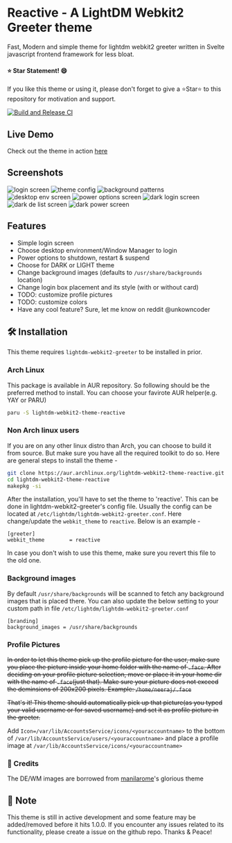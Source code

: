 # Reactive - A LightDM Webkit2 Greeter theme

Fast, Modern and simple theme for lightdm webkit2 greeter written in Svelte javascript frontend framework for less bloat.

#### :star: Star Statement! :smile:
If you like this theme or using it, please don't forget to give a :star:Star:star: to this repository for motivation and support.

[![Build and Release CI](https://github.com/gitneeraj/lightdm-webkit2-theme-reactive/actions/workflows/build.yml/badge.svg)](https://github.com/gitneeraj/lightdm-webkit2-theme-reactive/actions/workflows/build.yml)

## Live Demo

Check out the theme in action [here](https://gitneeraj.github.io/lightdm-webkit2-theme-reactive/)

## Screenshots

![login screen](docs/images/login.png)
![theme config](docs/images/theme-config.png)
![background patterns](docs/images/bg-patterns.png)
![desktop env screen](docs/images/de-list.png)
![power options screen](docs/images/power.png)
![dark login screen](docs/images/dark-login.png)
![dark de list screen](docs/images/dark-de-list.png)
![dark power screen](docs/images/dark-power.png)

## Features

- Simple login screen
- Choose desktop environment/Window Manager to login
- Power options to shutdown, restart & suspend
- Choose for DARK or LIGHT theme
- Change background images (defaults to `/usr/share/backgrounds` location)
- Change login box placement and its style (with or without card)
- TODO: customize profile pictures
- TODO: customize colors 
- Have any cool feature? Sure, let me know on reddit @unkowncoder

## :hammer_and_wrench: Installation

This theme requires `lightdm-webkit2-greeter` to be installed in prior.

### Arch Linux

This package is available in AUR repository. So following should be the preferred method to install. You can choose your favirote AUR helper(e.g. YAY or PARU)

```sh
paru -S lightdm-webkit2-theme-reactive
```

### Non Arch linux users

If you are on any other linux distro than Arch, you can choose to build it from source. But make sure you have all the required toolkit to do so. Here are general steps to install the theme -

```sh
git clone https://aur.archlinux.org/lightdm-webkit2-theme-reactive.git
cd lightdm-webkit2-theme-reactive
makepkg -si
```

After the installation, you'll have to set the theme to 'reactive'. This can be done in lightdm-webkit2-greeter's config file. Usually the config can be located at `/etc/lightdm/lightdm-webkit2-greeter.conf`. Here change/update the `webkit_theme` to `reactive`. Below is an example - 

```
[greeter]
webkit_theme        = reactive
```
In case you don't wish to use this theme, make sure you revert this file to the old one.

### Background images
By default `/usr/share/backgrounds` will be scanned to fetch any background images that is placed there. You can also update the below setting to your custom path in file `/etc/lightdm/lightdm-webkit2-greeter.conf` 

```
[branding]
background_images = /usr/share/backgrounds
```
### Profile Pictures
~~In order to let this theme pick up the profile picture for the user, make sure you place the picture inside your home folder with the name of `.face`. After deciding on your profile picture selection, move or place it in your home dir with the name of `.face`(just that). Make sure your picture does not exceed the deminsions of 200x200 pixels. Example: `/home/neeraj/.face`~~

~~That's it! This theme should automatically pick up that picture(as you typed your valid username or for saved username) and set it as profile picture in the greeter.~~

Add `Icon=/var/lib/AccountsService/icons/<youraccountname>` to the bottom of `/var/lib/AccountsService/users/<youraccountname>` and place a profile image at `/var/lib/AccountsService/icons/<youraccountname>`

### :bouquet: Credits

The DE/WM images are borrowed from [manilarome](https://github.com/manilarome)'s glorious theme

## :scroll: Note

This theme is still in active development and some feature may be added/removed before it hits 1.0.0. If you encounter any issues related to its functionality, please create a issue on the github repo. Thanks & Peace!
